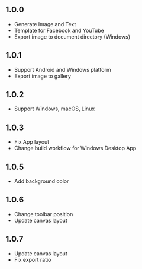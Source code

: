 ## 1.0.0

- Generate Image and Text
- Template for Facebook and YouTube
- Export image to document directory (Windows)

## 1.0.1

- Support Android and Windows platform
- Export image to gallery

## 1.0.2

- Support Windows, macOS, Linux


## 1.0.3

- Fix App layout
- Change build workflow for Windows Desktop App

## 1.0.5

- Add background color

## 1.0.6

- Change toolbar position
- Update canvas layout

## 1.0.7

- Update canvas layout
- Fix export ratio
